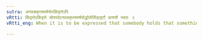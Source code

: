 ```yaml
---
sutra: अनवक्लृप्त्यमर्षयोरकिंवृत्तेऽपि
vRtti: किंवृत्तेऽकिंवृत्ते चोपपदेऽनवक्लृप्त्यमर्षयोर्द्धातोर्लिङ्लृटौ प्रत्ययौ भवतः ॥
vRtti_eng: When it is to be expressed that somebody holds that something is not likely to take place, or is not to be tolerated, the Potential and the First Future are employed, even without the Interrogative Pronoun.

---
```


